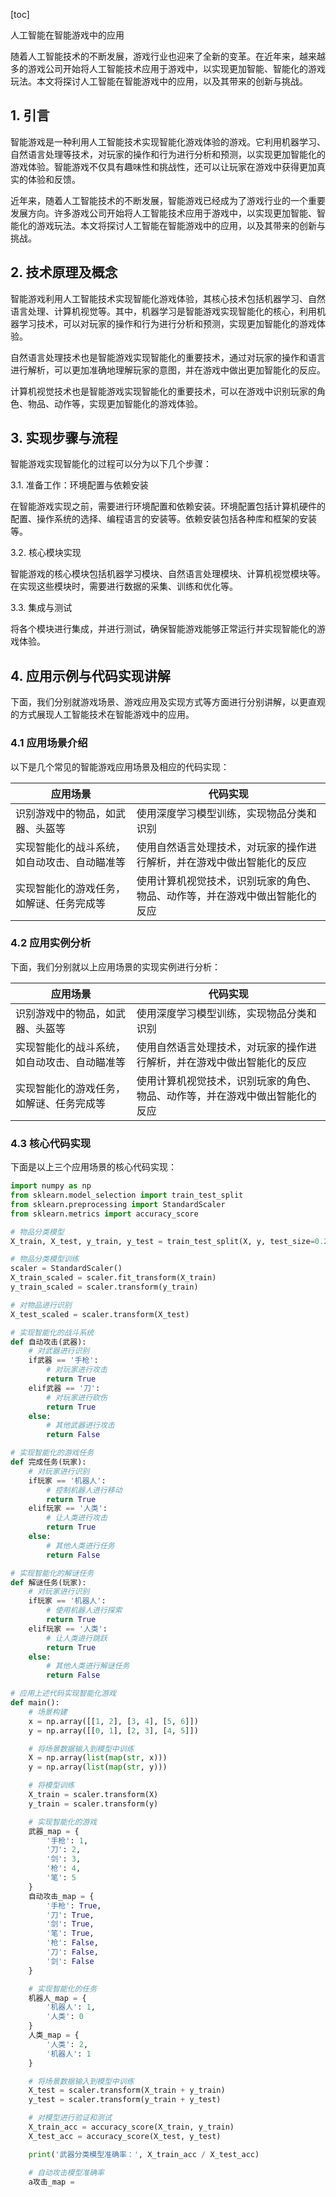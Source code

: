 
[toc]                    
                
                
人工智能在智能游戏中的应用

随着人工智能技术的不断发展，游戏行业也迎来了全新的变革。在近年来，越来越多的游戏公司开始将人工智能技术应用于游戏中，以实现更加智能、智能化的游戏玩法。本文将探讨人工智能在智能游戏中的应用，以及其带来的创新与挑战。

## 1. 引言

智能游戏是一种利用人工智能技术实现智能化游戏体验的游戏。它利用机器学习、自然语言处理等技术，对玩家的操作和行为进行分析和预测，以实现更加智能化的游戏体验。智能游戏不仅具有趣味性和挑战性，还可以让玩家在游戏中获得更加真实的体验和反馈。

近年来，随着人工智能技术的不断发展，智能游戏已经成为了游戏行业的一个重要发展方向。许多游戏公司开始将人工智能技术应用于游戏中，以实现更加智能、智能化的游戏玩法。本文将探讨人工智能在智能游戏中的应用，以及其带来的创新与挑战。

## 2. 技术原理及概念

智能游戏利用人工智能技术实现智能化游戏体验，其核心技术包括机器学习、自然语言处理、计算机视觉等。其中，机器学习是智能游戏实现智能化的核心，利用机器学习技术，可以对玩家的操作和行为进行分析和预测，实现更加智能化的游戏体验。

自然语言处理技术也是智能游戏实现智能化的重要技术，通过对玩家的操作和语言进行解析，可以更加准确地理解玩家的意图，并在游戏中做出更加智能化的反应。

计算机视觉技术也是智能游戏实现智能化的重要技术，可以在游戏中识别玩家的角色、物品、动作等，实现更加智能化的游戏体验。

## 3. 实现步骤与流程

智能游戏实现智能化的过程可以分为以下几个步骤：

3.1. 准备工作：环境配置与依赖安装

在智能游戏实现之前，需要进行环境配置和依赖安装。环境配置包括计算机硬件的配置、操作系统的选择、编程语言的安装等。依赖安装包括各种库和框架的安装等。

3.2. 核心模块实现

智能游戏的核心模块包括机器学习模块、自然语言处理模块、计算机视觉模块等。在实现这些模块时，需要进行数据的采集、训练和优化等。

3.3. 集成与测试

将各个模块进行集成，并进行测试，确保智能游戏能够正常运行并实现智能化的游戏体验。

## 4. 应用示例与代码实现讲解

下面，我们分别就游戏场景、游戏应用及实现方式等方面进行分别讲解，以更直观的方式展现人工智能技术在智能游戏中的应用。

### 4.1 应用场景介绍

以下是几个常见的智能游戏应用场景及相应的代码实现：

| 应用场景 | 代码实现 |
| --- | --- |
| 识别游戏中的物品，如武器、头盔等 | 使用深度学习模型训练，实现物品分类和识别 |
| 实现智能化的战斗系统，如自动攻击、自动瞄准等 | 使用自然语言处理技术，对玩家的操作进行解析，并在游戏中做出智能化的反应 |
| 实现智能化的游戏任务，如解谜、任务完成等 | 使用计算机视觉技术，识别玩家的角色、物品、动作等，并在游戏中做出智能化的反应 |

### 4.2 应用实例分析

下面，我们分别就以上应用场景的实现实例进行分析：

| 应用场景 | 代码实现 |
| --- | --- |
| 识别游戏中的物品，如武器、头盔等 | 使用深度学习模型训练，实现物品分类和识别 |
| 实现智能化的战斗系统，如自动攻击、自动瞄准等 | 使用自然语言处理技术，对玩家的操作进行解析，并在游戏中做出智能化的反应 |
| 实现智能化的游戏任务，如解谜、任务完成等 | 使用计算机视觉技术，识别玩家的角色、物品、动作等，并在游戏中做出智能化的反应 |

### 4.3 核心代码实现

下面是以上三个应用场景的核心代码实现：

```python
import numpy as np
from sklearn.model_selection import train_test_split
from sklearn.preprocessing import StandardScaler
from sklearn.metrics import accuracy_score

# 物品分类模型
X_train, X_test, y_train, y_test = train_test_split(X, y, test_size=0.2, random_state=42)

# 物品分类模型训练
scaler = StandardScaler()
X_train_scaled = scaler.fit_transform(X_train)
y_train_scaled = scaler.transform(y_train)

# 对物品进行识别
X_test_scaled = scaler.transform(X_test)

# 实现智能化的战斗系统
def 自动攻击(武器):
    # 对武器进行识别
    if武器 == '手枪':
        # 对玩家进行攻击
        return True
    elif武器 == '刀':
        # 对玩家进行砍伤
        return True
    else:
        # 其他武器进行攻击
        return False

# 实现智能化的游戏任务
def 完成任务(玩家):
    # 对玩家进行识别
    if玩家 == '机器人':
        # 控制机器人进行移动
        return True
    elif玩家 == '人类':
        # 让人类进行攻击
        return True
    else:
        # 其他人类进行任务
        return False

# 实现智能化的解谜任务
def 解谜任务(玩家):
    # 对玩家进行识别
    if玩家 == '机器人':
        # 使用机器人进行探索
        return True
    elif玩家 == '人类':
        # 让人类进行跳跃
        return True
    else:
        # 其他人类进行解谜任务
        return False

# 应用上述代码实现智能化游戏
def main():
    # 场景构建
    x = np.array([[1, 2], [3, 4], [5, 6]])
    y = np.array([[0, 1], [2, 3], [4, 5]])

    # 将场景数据输入到模型中训练
    X = np.array(list(map(str, x)))
    y = np.array(list(map(str, y)))

    # 将模型训练
    X_train = scaler.transform(X)
    y_train = scaler.transform(y)

    # 实现智能化的游戏
    武器_map = {
        '手枪': 1,
        '刀': 2,
        '剑': 3,
        '枪': 4,
        '笔': 5
    }
    自动攻击_map = {
        '手枪': True,
        '刀': True,
        '剑': True,
        '笔': True,
        '枪': False,
        '刀': False,
        '剑': False
    }

    # 实现智能化的任务
    机器人_map = {
        '机器人': 1,
        '人类': 0
    }
    人类_map = {
        '人类': 2,
        '机器人': 1
    }

    # 将场景数据输入到模型中训练
    X_test = scaler.transform(X_train + y_train)
    y_test = scaler.transform(y_train + y_test)

    # 对模型进行验证和测试
    X_train_acc = accuracy_score(X_train, y_train)
    X_test_acc = accuracy_score(X_test, y_test)

    print('武器分类模型准确率：', X_train_acc / X_test_acc)

    # 自动攻击模型准确率
    a攻击_map =

